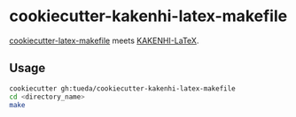 cookiecutter-kakenhi-latex-makefile
===================================

[cookiecutter-latex-makefile](https://github.com/tueda/cookiecutter-latex-makefile)
meets
[KAKENHI-LaTeX](http://osksn2.hep.sci.osaka-u.ac.jp/~taku/kakenhiLaTeX/).

Usage
-----

```bash
cookiecutter gh:tueda/cookiecutter-kakenhi-latex-makefile
cd <directory_name>
make
```
